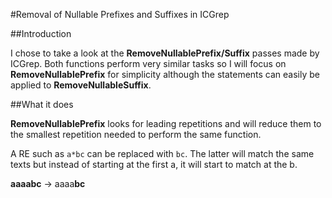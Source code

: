 #Removal of Nullable Prefixes and Suffixes in ICGrep

##Introduction

I chose to take a look at the **RemoveNullablePrefix/Suffix** passes made by ICGrep.
Both functions perform very similar tasks so I will focus on **RemoveNullablePrefix** for simplicity although the statements can easily be applied to **RemoveNullableSuffix**.

##What it does

**RemoveNullablePrefix** looks for leading repetitions and will reduce them to the
smallest repetition needed to perform the same function.

A RE such as ````a*bc```` can be replaced with ````bc````. The latter will match
the same texts but instead of starting at the first a, it will start to match
at the b.


**aaaabc** -> aaaa**bc**
